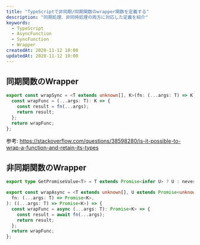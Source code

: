 ```yaml
---
title: "TypeScriptで非同期/同期関数のwrapper関数を定義する"
description: "同期処理、非同時処理の両方に対応した定義を紹介"
keywords:
  - TypeScript
  - AsyncFunction
  - SyncFunction
  - Wrapper
createdAt: 2020-11-12 10:00
updatedAt: 2020-11-12 10:00
---
```


## 同期関数のWrapper

```ts
export const wrapSync = <T extends unknown[], K>(fn: (...args: T) => K): ((...args: T) => K) => {
  const wrapFunc = (...args: T): K => {
    const result = fn(...args);
    return result;
  };
  return wrapFunc;
};
```

参考: <https://stackoverflow.com/questions/38598280/is-it-possible-to-wrap-a-function-and-retain-its-types>

## 非同期関数のWrapper

```ts
export type GetPromiseValue<T> = T extends Promise<infer U> ? U : never;

export const wrapAsync = <T extends unknown[], U extends Promise<unknown>, K extends GetPromiseValue<U>>(
  fn: (...args: T) => Promise<K>,
): ((...args: T) => Promise<K>) => {
  const wrapFunc = async (...args: T): Promise<K> => {
    const result = await fn(...args);
    return result;
  };
  return wrapFunc;
};
```
